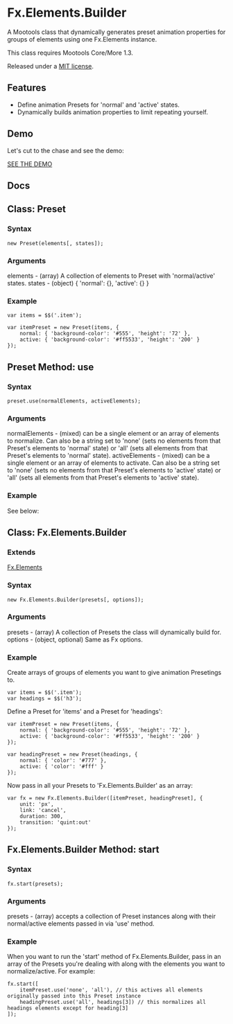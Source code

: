 Fx.Elements.Builder
=====

A Mootools class that dynamically generates preset animation properties for groups of elements using one Fx.Elements instance.

This class requires Mootools Core/More 1.3.

Released under a [MIT license](http://en.wikipedia.org/wiki/MIT_License).

Features
--------

* Define animation Presets for 'normal' and 'active' states.
* Dynamically builds animation properties to limit repeating yourself.

## Demo ##

Let's cut to the chase and see the demo:

[SEE THE DEMO](http://jsfiddle.net/zVTab/)



## Docs ##

Class: Preset
-------------

### Syntax ###

	new Preset(elements[, states]);

### Arguments ###

elements - (array) A collection of elements to Preset with 'normal/active' states.
states - (object) { 'normal': {}, 'active': {} }

### Example ###

	var items = $$('.item');

	var itemPreset = new Preset(items, {
		normal: { 'background-color': '#555', 'height': '72' },
		active: { 'background-color': '#ff5533', 'height': '200' }
	});


Preset Method: use
------------------

### Syntax ###

	preset.use(normalElements, activeElements);

### Arguments ###

normalElements - (mixed) can be a single element or an array of elements to normalize. Can also be a string set to 'none' (sets no elements from that Preset's elements to 'normal' state) or 'all' (sets all elements from that Preset's elements to 'normal' state).
activeElements - (mixed) can be a single element or an array of elements to activate. Can also be a string set to 'none' (sets no elements from that Preset's elements to 'active' state) or 'all' (sets all elements from that Preset's elements to 'active' state).

### Example ###

See below:




Class: Fx.Elements.Builder
--------------------------

### Extends ###

[Fx.Elements](http://mootools.net/docs/more/Fx/Fx.Elements)

### Syntax ###

	new Fx.Elements.Builder(presets[, options]);

### Arguments ###

presets - (array) A collection of Presets the class will dynamically build for.
options - (object, optional) Same as Fx options.

### Example ###

Create arrays of groups of elements you want to give animation Presetings to.

	var items = $$('.item');
	var headings = $$('h3');

Define a Preset for 'items' and a Preset for 'headings':

	var itemPreset = new Preset(items, {
		normal: { 'background-color': '#555', 'height': '72' },
		active: { 'background-color': '#ff5533', 'height': '200' }
	});

	var headingPreset = new Preset(headings, {
		normal: { 'color': '#777' },
		active: { 'color': '#fff' }
	});

Now pass in all your Presets to 'Fx.Elements.Builder' as an array:

	var fx = new Fx.Elements.Builder([itemPreset, headingPreset], {
		unit: 'px',
		link: 'cancel',
		duration: 300,
		transition: 'quint:out'
	});




Fx.Elements.Builder Method: start
---------------------------------

### Syntax ###

	fx.start(presets);


### Arguments ###

presets - (array) accepts a collection of Preset instances along with their normal/active elements passed in via 'use' method.

### Example ###

When you want to run the 'start' method of Fx.Elements.Builder, pass in an array of the Presets you're dealing with along with the elements you want to normalize/active. For example:

	fx.start([
		itemPreset.use('none', 'all'), // this actives all elements originally passed into this Preset instance
		headingPreset.use('all', headings[3]) // this normalizes all headings elements except for heading[3]
	]);